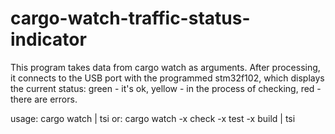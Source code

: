 # cargo-watch-traffic-status-indicator

This program takes data from cargo watch as arguments. After processing, it connects to the USB port with the programmed stm32f102, which displays the current status: green - it's ok, yellow - in the process of checking, red - there are errors.

usage: cargo watch | tsi 
or: cargo watch -x check -x test -x build | tsi


